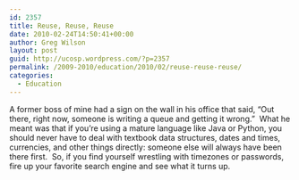 ```yaml
---
id: 2357
title: Reuse, Reuse, Reuse
date: 2010-02-24T14:50:41+00:00
author: Greg Wilson
layout: post
guid: http://ucosp.wordpress.com/?p=2357
permalink: /2009-2010/education/2010/02/reuse-reuse-reuse/
categories:
  - Education
---
```

A former boss of mine had a sign on the wall in his office that said, &#8220;Out there, right now, someone is writing a queue and getting it wrong.&#8221;  What he meant was that if you&#8217;re using a mature language like Java or Python, you should never have to deal with textbook data structures, dates and times, currencies, and other things directly: someone else will always have been there first.  So, if you find yourself wrestling with timezones or passwords, fire up your favorite search engine and see what it turns up.